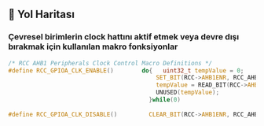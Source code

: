 ## :dart: Yol Haritası  
### Çevresel birimlerin clock hattını aktif etmek veya devre dışı bırakmak için kullanılan makro fonksiyonlar

```c
/* RCC AHB1 Peripherals Clock Control Macro Definitions */
#define RCC_GPIOA_CLK_ENABLE()		  do{ 	uint32_t tempValue = 0;										                 \
                                          SET_BIT(RCC->AHB1ENR, RCC_AHB1ENR_GPIOAEN);					       \
                                          tempValue = READ_BIT(RCC->AHB1ENR, RCC_AHB1ENR_GPIOAEN);	 \
                                          UNUSED(tempValue);											                   \
                                        }while(0)
     
#define RCC_GPIOA_CLK_DISABLE()			CLEAR_BIT(RCC->AHB1ENR, RCC_AHB1ENR_GPIOAEN)
```

